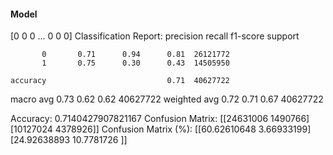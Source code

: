 #### Model
[0 0 0 ... 0 0 0]
Classification Report:
              precision    recall  f1-score   support

           0       0.71      0.94      0.81  26121772
           1       0.75      0.30      0.43  14505950

    accuracy                           0.71  40627722
   macro avg       0.73      0.62      0.62  40627722
weighted avg       0.72      0.71      0.67  40627722

Accuracy: 0.7140427907821167
Confusion Matrix:
[[24631006  1490766]
 [10127024  4378926]]
Confusion Matrix (%):
[[60.62610648  3.66933199]
 [24.92638893 10.7781726 ]]
